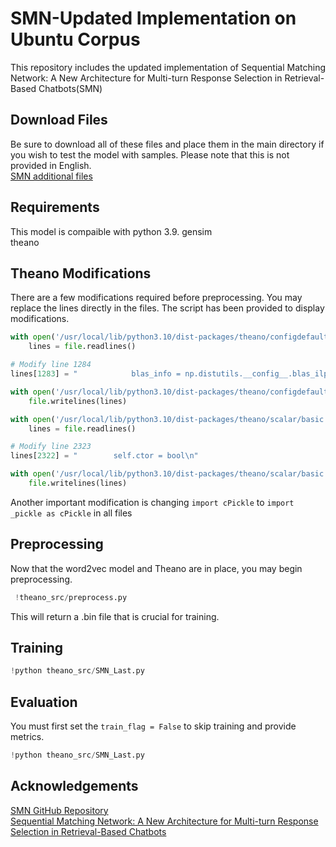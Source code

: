 # SMN-Updated Implementation on Ubuntu Corpus
This repository includes the updated implementation of Sequential Matching Network: A New Architecture for Multi-turn Response Selection in Retrieval-Based Chatbots(SMN)

## Download Files
Be sure to download all of these files and place them in the main directory if you wish to test the model with samples. Please note that this is not provided in English. \
[SMN additional files](https://drive.google.com/drive/folders/1QpaUd-sdVBGijSwV2wSJE-7J7568X-cv?usp=sharing)

## Requirements
This model is compaible with python 3.9.
gensim \
theano

## Theano Modifications
There are a few modifications required before preprocessing. You may replace the lines directly in the files. The script has been provided to display modifications.
```python
with open('/usr/local/lib/python3.10/dist-packages/theano/configdefaults.py', 'r') as file:
    lines = file.readlines()

# Modify line 1284
lines[1283] = "            blas_info = np.distutils.__config__.blas_ilp64_opt_info\n"

with open('/usr/local/lib/python3.10/dist-packages/theano/configdefaults.py', 'w') as file:
    file.writelines(lines)

with open('/usr/local/lib/python3.10/dist-packages/theano/scalar/basic.py', 'r') as file:
    lines = file.readlines()

# Modify line 2323
lines[2322] = "        self.ctor = bool\n"

with open('/usr/local/lib/python3.10/dist-packages/theano/scalar/basic.py', 'w') as file:
    file.writelines(lines)
```
Another important modification is changing `import cPickle` to `import _pickle as cPickle` in all files
## Preprocessing
Now that the word2vec model and Theano are in place, you may begin preprocessing.
```python
 !theano_src/preprocess.py
```
This will return a .bin file that is crucial for training.

## Training
```python
!python theano_src/SMN_Last.py
```
## Evaluation
You must first set the `train_flag = False` to skip training and provide metrics.
```python
!python theano_src/SMN_Last.py
```

## Acknowledgements
[SMN GitHub Repository](https://github.com/MarkWuNLP/MultiTurnResponseSelection) \
[Sequential Matching Network: A New Architecture for Multi-turn Response Selection in Retrieval-Based Chatbots](https://aclanthology.org/P17-1046.pdf)
